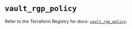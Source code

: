 # `vault_rgp_policy`

Refer to the Terraform Registry for docs: [`vault_rgp_policy`](https://registry.terraform.io/providers/hashicorp/vault/4.0.0/docs/resources/rgp_policy).
